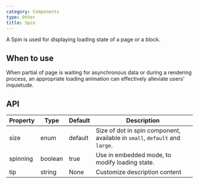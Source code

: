 ```yaml
---
category: Components
type: Other
title: Spin
---
```


A Spin is used for displaying loading state of a page or a block.

## When to use

When partial of page is waiting for asynchronous data or during a rendering process, an appropriate loading animation can effectively alleviate users' inquietude.


## API


| Property      | Type           | Default      | Description         |
|------------|----------------|-------------|--------------|
| size       | enum           | default     | Size of dot in spin component, available in `small`, `default` and `large`. |
| spinning   | boolean        | true        | Use in embedded mode, to modify loading state. |
| tip    | string        | None        | Customize description content  |
